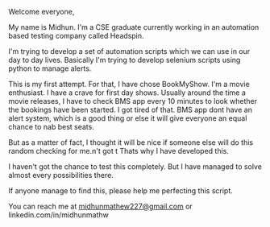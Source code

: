 Welcome everyone,

My name is Midhun. I'm a CSE graduate currently working in an automation based testing company called Headspin.

I'm trying to develop a set of automation scripts which we can use in our day to day lives.
Basically I'm trying to develop selenium scripts using python to manage alerts.

This is my first attempt. For that, I have chose BookMyShow.
I'm a movie enthusiast. I have a crave for first day shows.
Usually around the time a movie releases, I have to check BMS app every 10 minutes to look whether the bookings have been started.
I got tired of that. BMS app dont have an alert system, which is a good thing or else it will give everyone an equal chance to nab best seats.

But as a matter of fact, I thought it will be nice if someone else will do this random checking for me.n't got t
Thats why I have developed this.

I haven't got the chance to test this completely.
But I have managed to solve almost every possibilities there.

If anyone manage to find this, please help me perfecting this script.

You can reach me at midhunmathew227@gmail.com or linkedin.com/in/midhunmathw
